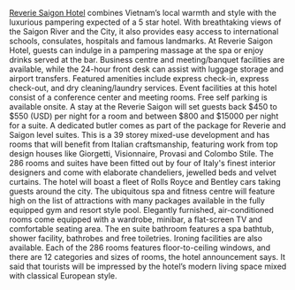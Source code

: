 <a href="http://www.hotels-in-vietnam.com/asia/vietnam/ho_chi_minh_saigon_hotels/the-reverie-saigon-hotel.html">Reverie Saigon Hotel</a> combines Vietnam’s local warmth and style with the luxurious pampering expected of a 5 star hotel. With breathtaking views of the Saigon River and the City, it also provides easy access to international schools, consulates, hospitals and famous landmarks. At Reverie Saigon Hotel, guests can indulge in a pampering massage at the spa or enjoy drinks served at the bar. Business centre and meeting/banquet facilities are available, while the 24-hour front desk can assist with luggage storage and airport transfers. Featured amenities include express check-in, express check-out, and dry cleaning/laundry services. Event facilities at this hotel consist of a conference center and meeting rooms. Free self parking is available onsite. A stay at the Reverie Saigon will set guests back $450 to $550 (USD) per night for a room and between $800 and $15000 per night for a suite. A dedicated butler comes as part of the package for Reverie and Saigon level suites. This is a 39 storey mixed-use development and has rooms that will benefit from Italian craftsmanship, featuring work from top design houses like Giorgetti, Visionnaire, Provasi and Colombo Stile. The 286 rooms and suites have been fitted out by four of Italy's finest interior designers and come with elaborate chandeliers, jewelled beds and velvet curtains. The hotel will boast a fleet of Rolls Royce and Bentley cars taking guests around the city. The ubiquitous spa and fitness centre will feature high on the list of attractions with many packages available in the fully equipped gym and resort style pool. Elegantly furnished, air-conditioned rooms come equipped with a wardrobe, minibar, a flat-screen TV and comfortable seating area. The en suite bathroom features a spa bathtub, shower facility, bathrobes and free toiletries. Ironing facilities are also available. Each of the 286 rooms features floor-to-ceiling windows, and there are 12 categories and sizes of rooms, the hotel announcement says. It said that tourists will be impressed by the hotel’s modern living space mixed with classical European style.
